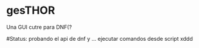 # gesTHOR
Una GUI cutre para DNF(?

#Status:
probando el api de dnf y ... ejecutar comandos desde script xddd